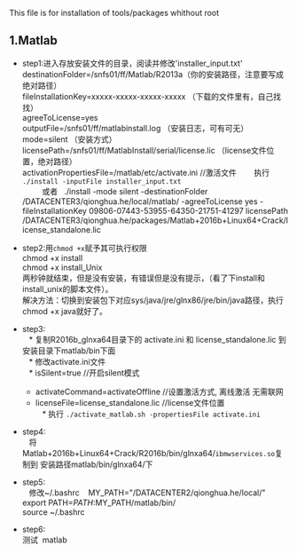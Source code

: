 This file is for installation of tools/packages whithout root



1.Matlab
--------
* step1:进入存放安装文件的目录，阅读并修改'installer_input.txt'<br>
        destinationFolder=/snfs01/ff/Matlab/R2013a（你的安装路径，注意要写成绝对路径）<br>
        fileInstallationKey=xxxxx-xxxxx-xxxxx-xxxxx （下载的文件里有，自己找找）<br>
        agreeToLicense=yes <br>
        outputFile=/snfs01/ff/matlabinstall.log （安装日志，可有可无）<br>
        mode=silent （安装方式）<br>
        licensePath=/snfs01/ff/MatlabInstall/serial/license.lic （license文件位置，绝对路径）  
        activationPropertiesFile=/matlab/etc/activate.ini //激活文件
        执行 ` ./install -inputFile installer_input.txt`<br> 
        或者  
        ./install -mode silent -destinationFolder /DATACENTER3/qionghua.he/local/matlab/ -agreeToLicense yes -fileInstallationKey 09806-07443-53955-64350-21751-41297 licensePath /DATACENTER3/qionghua.he/packages/Matlab+2016b+Linux64+Crack/license_standalone.lic
    
* step2:用`chmod +x`赋予其可执行权限  <br>
    chmod +x install<br>
    chmod +x install_Unix<br>
    两秒钟就结束，但是没有安装，有错误但是没有提示，（看了下install和install_unix的脚本文件）。<br>
    解决方法：切换到安装包下对应sys/java/jre/glnx86/jre/bin/java路径，执行chmod +x java就好了。<br>
 
* step3: <br>
    *  复制R2016b_glnxa64目录下的 activate.ini 和 license_standalone.lic 到安装目录下matlab/bin下面 <br>
    *  修改activate.ini文件 <br>
    *  isSilent=true //开启silent模式<br>
    *  activateCommand=activateOffline //设置激活方式, 离线激活 无需联网<br>
    *  licenseFile=license_standalone.lic //license文件位置 <br>
    *  执行 `./activate_matlab.sh -propertiesFile activate.ini` <br>
* step4:  <br>
    将Matlab+2016b+Linux64+Crack/R2016b/bin/glnxa64/`ibmwservices.so`复制到 安装路径matlab/bin/glnxa64/下

* step5:  <br>
    修改~/.bashrc 
    MY_PATH="/DATACENTER2/qionghua.he/local/" <br>
    export PATH=$PATH:$MY_PATH/matlab/bin/<br>
    source ~/.bashrc
* step6:  <br>
    测试  matlab<br>

